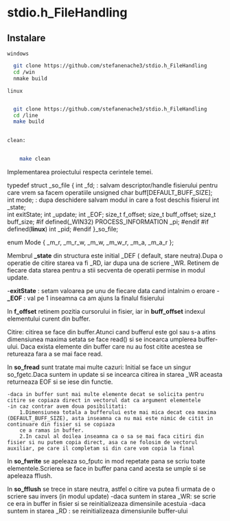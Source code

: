 # stdio.h_FileHandling

## Instalare
	windows
```bash
  git clone https://github.com/stefanenache3/stdio.h_FileHandling
  cd /win
  nmake build
```
	linux
	
```bash

  git clone https://github.com/stefanenache3/stdio.h_FileHandling
  cd /line
  make build
  
```
	clean:
```bash
	
	make clean

```

Implementarea proiectului respecta cerintele temei.

typedef struct _so_file
{
    int _fd;						: salvam descriptor/handle fisierului pentru care vrem sa facem operatiile
    unsigned char buff[DEFAULT_BUFF_SIZE];		
    int mode;						: dupa deschidere salvam modul in care a fost deschis fisierul
    int _state;					
    int exitState;
    int _update;
    int _EOF;
    size_t f_offset;
    size_t buff_offset;
    size_t buff_size;
#if defined(_WIN32)
    PROCESS_INFORMATION _pi;
#endif
#if defined(__linux__)
    int _pid;
#endif
}_so_file;

enum Mode { _m_r, _m_r_w, _m_w, _m_w_r, _m_a, _m_a_r };


Membrul **_state** din structura este initial _DEF ( default, stare neutra).Dupa o operatie de citire starea va fi _RD, iar dupa una de scriere _WR.
Retinem de fiecare data starea pentru a stii secventa de operatii permise in modul update.

-**exitState** : setam valoarea pe unu de fiecare data cand intalnim o eroare
-**_EOF** : val pe 1 inseamna ca am ajuns la finalul fisierului

In **f_offset** retinem pozitia cursorului in fisier, iar in **buff_offset** indexul elementului curent din buffer.


Citire: citirea se face din buffer.Atunci cand bufferul este gol sau s-a atins dimensiunea maxima setata se face read() si se incearca umplerea buffer-ului.
Daca exista elemente din buffer care nu au fost citite acestea se retureaza fara a se mai face read.

In **so_fread** sunt tratate mai multe cazuri: 
	Initial se face un singur so_fgetc.Daca suntem in update si se incearca citirea in starea _WR aceasta returneaza EOF si se iese din functie.

	-daca in buffer sunt mai multe elemente decat se solicita pentru citire se copiaza direct in vectorul dat ca argument elementele
	-in caz contrar avem doua posibilitati:
		1.Dimensiunea totala a bufferului este mai mica decat cea maxima (DEFAULT_BUFF_SIZE), asta inseamna ca nu mai este nimic de citit in continuare din fisier si se copiaza
		ce a ramas in buffer.
		2.In cazul al doilea inseamna ca o sa se mai faca citiri din fisier si nu putem copia direct, asa ca ne folosim de vectorul auxiliar, pe care il completam si din care vom copia la final
		
		
In **so_fwrite** se apeleaza so_fputc in mod repetate pana se scriu toate elementele.Scrierea se face in buffer pana cand acesta se umple si se apeleaza fflush.

In **so_fflush** se trece in stare neutra, astfel o citire va putea fi urmata de o scriere sau invers (in modul update)
	-daca suntem in starea _WR: se scrie ce era in buffer in fisier si se reinitializeaza dimensinile acestuia
	-daca suntem in starea _RD : se reinitializeaza dimensiunile buffer-ului
